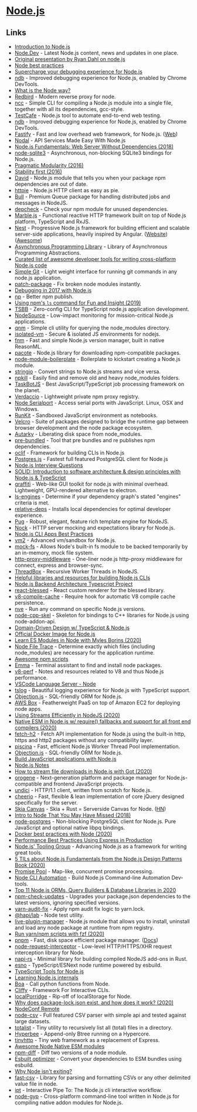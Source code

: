 # [Node.js](https://nodejs.org/en/)

## Links

- [Introduction to Node.js](https://nodejs.dev/)
- [Node.Dev](https://node.dev/) - Latest Node.js content, news and updates in one place.
- [Original presentation by Ryan Dahl on node.js](https://www.youtube.com/watch?v=ztspvPYybIY)
- [Node best practices](https://github.com/i0natan/nodebestpractices)
- [Supercharge your debugging experience for Node.js](https://medium.com/@wesharehoodies/supercharge-your-debugging-experience-for-node-js-3f0ddfaffbb2)
- [ndb](https://github.com/trending) - Improved debugging experience for Node.js, enabled by Chrome DevTools.
- [What is the Node way?](http://thenodeway.io/introduction)
- [Redbird](https://github.com/OptimalBits/redbird) - Modern reverse proxy for node.
- [ncc](https://github.com/vercel/ncc) - Simple CLI for compiling a Node.js module into a single file, together with all its dependencies, gcc-style.
- [TestCafe](https://github.com/DevExpress/testcafe) - Node.js tool to automate end-to-end web testing.
- [ndb](https://github.com/GoogleChromeLabs/ndb) - Improved debugging experience for Node.js, enabled by Chrome DevTools.
- [Fastify](https://github.com/fastify/fastify) - Fast and low overhead web framework, for Node.js. ([Web](https://www.fastify.io/))
- [Nodal](https://github.com/keithwhor/nodal) - API Services Made Easy With Node.js
- [Node.js Fundamentals: Web Server Without Dependencies (2018)](https://blog.bloomca.me/2018/12/22/writing-a-web-server-node.html)
- [node-sqlite3](https://github.com/mapbox/node-sqlite3) - Asynchronous, non-blocking SQLite3 bindings for Node.js.
- [Pragmatic Modularity (2016)](https://mafinto.sh/blog/pragmatic-modularity.html)
- [Stability first (2016)](https://mafinto.sh/blog/stability-first.html)
- [David](https://github.com/alanshaw/david) - Node.js module that tells you when your package npm dependencies are out of date.
- [httpie](https://github.com/lukeed/httpie) - Node.js HTTP client as easy as pie.
- [Bull](https://github.com/optimalbits/bull) - Premium Queue package for handling distributed jobs and messages in NodeJS.
- [depcheck](https://github.com/depcheck/depcheck) - Check your npm module for unused dependencies.
- [Marble.js](https://github.com/marblejs/marble) - Functional reactive HTTP framework built on top of Node.js platform, TypeScript and RxJS.
- [Nest](https://github.com/nestjs/nest) - Progressive Node.js framework for building efficient and scalable server-side applications, heavily inspired by Angular. ([Website](https://nestjs.com/)) ([Awesome](https://github.com/juliandavidmr/awesome-nestjs))
- [Asynchronous Programming Library](https://github.com/metarhia/metasync) - Library of Asynchronous Programming Abstractions.
- [Curated list of awesome developer tools for writing cross-platform Node.js code](https://github.com/bcoe/awesome-cross-platform-nodejs)
- [Simple Git](https://github.com/steveukx/git-js) - Light weight interface for running git commands in any node.js application.
- [patch-package](https://github.com/ds300/patch-package) - Fix broken node modules instantly.
- [Debugging in 2017 with Node.js](https://www.youtube.com/watch?v=Xb_0awoShR8)
- [np](https://github.com/sindresorhus/np) - Better npm publish.
- [Using npm's `ls` command for Fun and Insight (2019)](https://dev.to/bnb/using-npms-ls-command-for-fun-and-insight-5he7)
- [TSBB](https://github.com/jaywcjlove/tsbb) - Zero-config CLI for TypeScript node.js application development.
- [NodeSource](https://nodesource.com/) - Low-impact monitoring for mission-critical Node.js applications.
- [qnm](https://github.com/ranyitz/qnm) - Simple cli utility for querying the node_modules directory.
- [isolated-vm](https://github.com/laverdet/isolated-vm) - Secure & isolated JS environments for nodejs.
- [fnm](https://github.com/Schniz/fnm) - Fast and simple Node.js version manager, built in native ReasonML.
- [pacote](https://github.com/zkat/pacote) - Node.js library for downloading npm-compatible packages.
- [node-module-boilerplate](https://github.com/sindresorhus/node-module-boilerplate) - Boilerplate to kickstart creating a Node.js module.
- [stringio](https://github.com/rauschma/stringio) - Convert strings to Node.js streams and vice versa.
- [npkill](https://github.com/voidcosmos/npkill) - Easily find and remove old and heavy node_modules folders.
- [TaskBotJS](https://github.com/eropple/taskbotjs) - Best JavaScript/TypeScript job processing framework on the planet.
- [Verdaccio](https://github.com/verdaccio/verdaccio) - Lightweight private npm proxy registry.
- [Node Serialport](https://github.com/serialport/node-serialport) - Access serial ports with JavaScript. Linux, OSX and Windows.
- [RunKit](https://runkit.com/home) - Sandboxed JavaScript environment as notebooks.
- [Velcro](https://github.com/ggoodman/velcro) - Suite of packages designed to bridge the runtime gap between browser development and the node package ecosystem.
- [Autarky](https://github.com/pranshuchittora/autarky) - Liberating disk space from node_modules.
- [pre-bundled](https://github.com/Raynos/pre-bundled) - Tool that pre bundles and re publishes npm dependencies.
- [oclif](https://github.com/oclif/oclif) - Framework for building CLIs in Node.js
- [Postgres.js](https://github.com/porsager/postgres) - Fastest full featured PostgreSQL client for Node.js
- [Node.js Interview Questions](https://www.cheaki.com/nodejs/nodejs-interview-questions)
- [SOLID: Introduction to software architecture & design principles with Node.js & TypeScript](https://solidbook.io/)
- [graffiti](https://github.com/cztomsik/graffiti) - Web-like GUI toolkit for node.js with minimal overhead. Lightweight, GPU-rendered alternative to electron.
- [ls-engines](https://github.com/ljharb/ls-engines) - Determine if your dependency graph's stated "engines" criteria is met.
- [relative-deps](https://github.com/mweststrate/relative-deps) - Installs local dependencies for optimal developer experience.
- [Pug](https://github.com/pugjs/pug) - Robust, elegant, feature rich template engine for NodeJS.
- [Nock](https://github.com/nock/nock) - HTTP server mocking and expectations library for Node.js.
- [Node.js CLI Apps Best Practices](https://github.com/lirantal/nodejs-cli-apps-best-practices)
- [vm2](https://github.com/patriksimek/vm2) - Advanced vm/sandbox for Node.js.
- [mock-fs](https://github.com/tschaub/mock-fs) - Allows Node's built-in fs module to be backed temporarily by an in-memory, mock file system.
- [http-proxy-middleware](https://github.com/chimurai/http-proxy-middleware) - One-liner node.js http-proxy middleware for connect, express and browser-sync.
- [ThreadBox](https://github.com/sinclairzx81/threadbox) - Recursive Worker Threads in NodeJS.
- [Helpful libraries and resources for building Node.js CLIs](https://github.com/sw-yx/cli-cheatsheet)
- [Node.js Backend Architecture Typescript Project](https://github.com/afteracademy/nodejs-backend-architecture-typescript)
- [react-blessed](https://github.com/Yomguithereal/react-blessed) - React custom renderer for the blessed library.
- [v8-compile-cache](https://github.com/zertosh/v8-compile-cache) - Require hook for automatic V8 compile cache persistence.
- [nve](https://github.com/ehmicky/nve) - Run any command on specific Node.js versions.
- [node-cpp-skel](https://github.com/mapbox/node-cpp-skel) - Skeleton for bindings to C++ libraries for Node.js using node-addon-api.
- [Domain-Driven Design w/ TypeScript & Node.js](https://khalilstemmler.com/courses/domain-driven-design-typescript/)
- [Official Docker Image for Node.js](https://github.com/nodejs/docker-node)
- [Learn ES Modules in Node with Myles Borins (2020)](https://www.youtube.com/watch?v=qeCncjPWD1A)
- [Node File Trace](https://github.com/vercel/nft) - Determine exactly which files (including node_modules) are necessary for the application runtime.
- [Awesome npm scripts](https://github.com/RyanZim/awesome-npm-scripts)
- [Emma](https://github.com/maticzav/emma-cli) - Terminal assistant to find and install node packages.
- [v8-perf](https://github.com/thlorenz/v8-perf) - Notes and resources related to V8 and thus Node.js performance.
- [VSCode Language Server - Node](https://github.com/microsoft/vscode-languageserver-node)
- [tslog](https://github.com/fullstack-build/tslog) - Beautiful logging experience for Node.js with TypeScript support.
- [Objection.js](https://github.com/Vincit/objection.js) - SQL-friendly ORM for Node.js.
- [AWS Box](https://github.com/mozilla/awsbox) - Featherweight PaaS on top of Amazon EC2 for deploying node apps.
- [Using Streams Efficiently in NodeJS (2020)](https://medium.com/swlh/using-streams-efficiently-in-nodejs-3ef0d9df7a0e)
- [Native ESM in Node.js w/ require() fallbacks and support for all front end compilers (2020)](https://dev.to/mikeal_2/native-esm-in-node-js-w-require-fallbacks-and-support-for-all-front-end-compilers-2ded)
- [fetch-h2](https://github.com/grantila/fetch-h2) - Fetch API implementation for Node.js using the built-in http, https and http2 packages without any compatibility layer.
- [piscina](https://github.com/piscinajs/piscina) - Fast, efficient Node.js Worker Thread Pool implementation.
- [Objection.js](https://github.com/Vincit/objection.js/) - SQL-friendly ORM for Node.js.
- [Build JavaScript applications with Node.js](https://docs.microsoft.com/en-gb/learn/paths/build-javascript-applications-nodejs/)
- [Node.js Notes](https://igoradamenko.com/blog/v6/)
- [How to stream file downloads in Node.js with Got (2020)](https://philna.sh/blog/2020/08/06/how-to-stream-file-downloads-in-Node-js-with-got/)
- [orogene](https://github.com/orogene/orogene) - Next-generation platform and package manager for Node.js-compatible and frontend JavaScript projects.
- [undici](https://github.com/mcollina/undici) - HTTP/1.1 client, written from scratch for Node.js.
- [cheerio](https://github.com/cheeriojs/cheerio) - Fast, flexible & lean implementation of core jQuery designed specifically for the server.
- [Skia Canvas](https://github.com/samizdatco/skia-canvas) - Skia + Rust = Serverside Canvas for Node. ([HN](https://news.ycombinator.com/item?id=24364656))
- [Intro to Node That You May Have Missed (2018)](https://itnext.io/an-intro-to-node-js-that-you-may-have-missed-b175ef4277f7)
- [node-postgres](https://github.com/brianc/node-postgres) - Non-blocking PostgreSQL client for Node.js. Pure JavaScript and optional native libpq bindings.
- [Docker best practices with Node (2020)](https://dev.to/nodepractices/docker-best-practices-with-node-js-4ln4)
- [Performance Best Practices Using Express in Production](https://expressjs.com/en/advanced/best-practice-performance.html)
- [Node.js' Tooling Group](https://github.com/nodejs/tooling) - Advancing Node.js as a framework for writing great tools.
- [5 TILs about Node.js Fundamentals from the Node.js Design Patterns Book (2020)](https://dev.to/swyx/5-tils-about-node-js-fundamentals-from-the-node-js-design-patterns-book-4dh2)
- [Promise Pool](https://github.com/supercharge/promise-pool) - Map-like, concurrent promise processing.
- [Node CLI Automation](https://nodecli.com/) - Build Node.js Command-line Automation Dev-tools.
- [Top 11 Node.js ORMs, Query Builders & Database Libraries in 2020](https://www.prisma.io/dataguide/database-tools/top-nodejs-orms-query-builders-and-database-libraries-in-2020)
- [npm-check-updates](https://github.com/raineorshine/npm-check-updates) - Upgrades your package.json dependencies to the latest versions, ignoring specified versions.
- [yarn-audit-fix](https://github.com/antongolub/yarn-audit-fix) - Apply npm audit fix logic to yarn.lock.
- [@hapi/lab](https://github.com/hapijs/lab) - Node test utility.
- [live-plugin-manager](https://github.com/davideicardi/live-plugin-manager) - Node.js module that allows you to install, uninstall and load any node package at runtime from npm registry.
- [Run yarn/npm scripts with fzf (2020)](https://sancho.dev/blog/better-yarn-npm-run/)
- [pnpm](https://github.com/pnpm/pnpm) - Fast, disk space efficient package manager. ([Docs](https://pnpm.js.org/en/motivation))
- [node-request-interceptor](https://github.com/mswjs/node-request-interceptor) - Low-level HTTP/HTTPS/XHR request interception library for Node.
- [napi-rs](https://github.com/napi-rs/napi-rs) - Minimal library for building compiled NodeJS add-ons in Rust.
- [esno](https://github.com/antfu/esno) - TypeScript/ESNext node runtime powered by esbuild.
- [TypeScript Tools for Node.js](https://github.com/AviVahl/ts-tools)
- [Learning Node.js internals](https://github.com/danbev/learning-nodejs)
- [Boa](https://alibaba.github.io/pipcook/#/manual/intro-to-boa) - Call python functions from Node.
- [Cliffy](https://github.com/drew-y/cliffy) - Framework For Interactive CLIs.
- [localPorridge](https://github.com/johnletey/localPorridge) - Rip-off of localStorage for Node.
- [Why does package-lock.json exist, and how does it work? (2020)](https://lucasfcosta.com/2020/10/17/lockfile-guide.html)
- [NodeConf Remote](https://www.nodeconfremote.com/)
- [node-csv](https://github.com/adaltas/node-csv) - Full featured CSV parser with simple api and tested against large datasets.
- [totalist](https://github.com/lukeed/totalist) - Tiny utility to recursively list all (total) files in a directory.
- [Hyperbee](https://github.com/mafintosh/hyperbee) - Append-only Btree running on a Hypercore.
- [tinyhttp](https://github.com/talentlessguy/tinyhttp) - Tiny web framework as a replacement of Express.
- [Awesome Node Native ESM modules](https://github.com/talentlessguy/awesome-node-esm)
- [npm-diff](https://github.com/juliangruber/npm-diff) - Diff two versions of a node module.
- [Esbuilt optimizer](https://github.com/remorses/vite-esbuild-optimizer) - Convert your dependencies to ESM bundles using esbuild.
- [Why Node isn't exiting?](https://github.com/myndzi/wtfnode)
- [fast-csv](https://github.com/C2FO/fast-csv) - Library for parsing and formatting CSVs or any other delimited value file in node.
- [ipt](https://github.com/ruyadorno/ipt) - Interactive Pipe To: The Node.js cli interactive workflow.
- [node-gyp](https://github.com/nodejs/node-gyp) - Cross-platform command-line tool written in Node.js for compiling native addon modules for Node.js.
